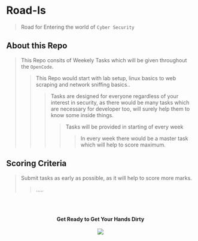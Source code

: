 
# Road-Is
>Road for Entering the world of `Cyber Security`

## About this Repo

  > This Repo consits of Weekely Tasks which will be given throughout the `OpenCode`.
  >>This Repo would start with lab setup, linux basics to web scraping and network sniffing basics..
  >>>Tasks are designed for everyone regardless of your interest in security, as there would be many tasks which are necessary for developer too, will surely help them to know some inside things.
  >>>> Tasks will be provided in starting of every week
  >>>>>In every week there would be a master task which will help to score maximum.
 
 
 ## Scoring Criteria
 > Submit tasks as early as possible, as it will help to score more marks.
 >>.....
 
 <br><br>
 <p align="center">
  <b>Get Ready to Get Your Hands Dirty</b>
  <br><br>
  <img src="https://pa1.narvii.com/6432/57e0a6a96f80bf5b0399875e436406a8d6fa449c_hq.gif">
</p>

 
